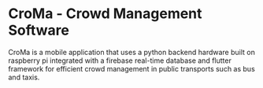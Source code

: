 # CroMa - Crowd Management Software
CroMa is a mobile application that uses a python backend hardware built on raspberry pi integrated with a firebase real-time database and flutter framework for efficient crowd management in public transports such as bus and taxis.
